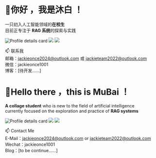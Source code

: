 # 👋你好 ，我是沐白 ！

一只初入人工智能领域的**在校生**  
目前正专注于 **RAG 系统**的探索与实践

![Profile details card](http://github-profile-summary-cards.vercel.app/api/cards/profile-details?username=DuanMuMuBai&theme=blueberry)
![](http://github-profile-summary-cards.vercel.app/api/cards/stats?username=DuanMuMuBai&theme=blueberry)
![](http://github-profile-summary-cards.vercel.app/api/cards/most-commit-language?username=DuanMuMuBai&theme=blueberry)

📫 联系我  
邮箱：jackieonce2024@outlook.com 或 jackieteam2022@outlook.com  
微信：jackieonce1001  
博客：[待开发……]

# 👋Hello there ，this is MuBai ！

**A collage student** who is new to the field of artificial intelligence  
currently focused on the exploration and practice of **RAG systems**

![Profile details card](http://github-profile-summary-cards.vercel.app/api/cards/profile-details?username=DuanMuMuBai&theme=blueberry)
![](http://github-profile-summary-cards.vercel.app/api/cards/stats?username=DuanMuMuBai&theme=blueberry)
![](http://github-profile-summary-cards.vercel.app/api/cards/most-commit-language?username=DuanMuMuBai&theme=blueberry)

📫 Contact Me  
E-Mail：jackieonce2024@outlook.com or jackieteam2022@outlook.com  
Wechat：jackieonce1001  
Blog：[to be continue……]
